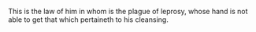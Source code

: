 This is the law of him in whom is the plague of leprosy, whose hand is not able to get that which pertaineth to his cleansing.
